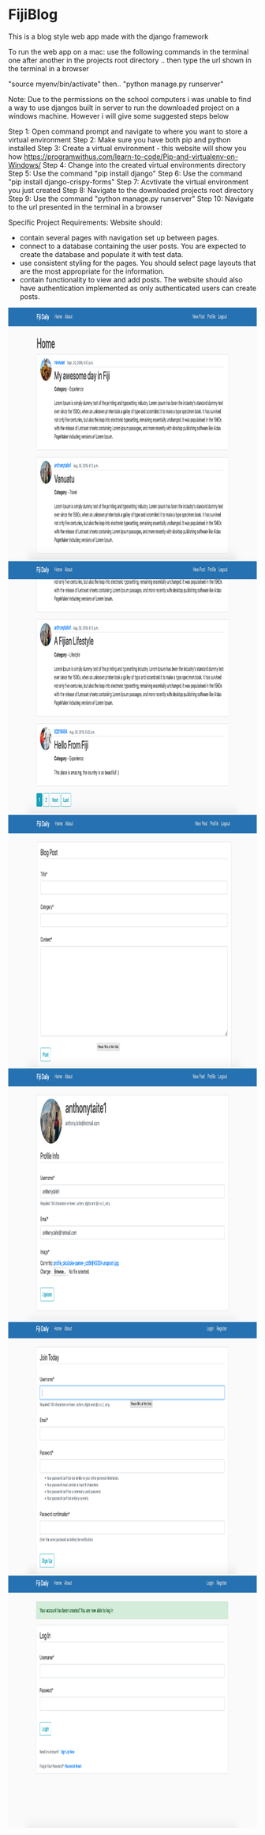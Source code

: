 # FijiBlog

This is a blog style web app made with the django framework 

To run the web app on a mac:
use the following commands in the terminal one after another in the projects root directory ..
then type the url shown in the terminal in a browser

"source myenv/bin/activate" then..
"python manage.py runserver"

Note: Due to the permissions on the school computers i was unable to find a way to use djangos built in server to run the downloaded project on a windows machine. However i will give some suggested steps below

Step 1: Open command prompt and navigate to where you want to store a virtual environment
Step 2: Make sure you have both pip and python installed
Step 3: Create a virtual environment - this website will show you how https://programwithus.com/learn-to-code/Pip-and-virtualenv-on-Windows/ 
Step 4: Change into the created virtual environments directory
Step 5: Use the command "pip install django"
Step 6: Use the command "pip install django-crispy-forms"
Step 7: Acvtivate the virtual environment you just created
Step 8: Navigate to the downloaded projects root directory
Step 9: Use the command "python manage.py runserver"
Step 10: Navigate to the url presented in the terminal in a browser

Specific Project Requirements:
Website should:
- contain several pages with navigation set up between pages.
- connect to a database containing the user posts. You are expected to create the database and populate it with test data.
- use consistent styling for the pages. You should select page layouts that are the most appropriate for the information.
- contain functionality to view and add posts. The website should also have authentication implemented as only 
  authenticated users can create posts.
  
<img src="images/home1.png" width="1000" height="510">
<img src="images/home2.png" width="1000" height="510">
<img src="images/newpost.png" width="1000" height="510">
<img src="images/profile.png" width="1000" height="510">
<img src="images/register.png" width="1000" height="510">
<img src="images/registered.png" width="1000" height="510">
